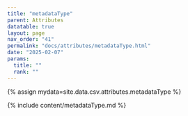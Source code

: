 ```yaml
---
title: "metadataType"
parent: Attributes
datatable: true
layout: page
nav_order: "41"
permalink: "docs/attributes/metadataType.html"
date: "2025-02-07"
params:
  title: ""
  rank: ""
---
```

{% assign mydata=site.data.csv.attributes.metadataType %} 

{% include content/metadataType.md %}
